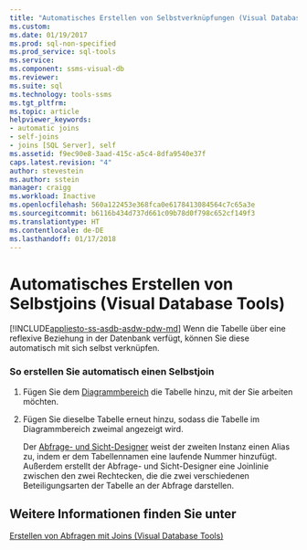 ```yaml
---
title: "Automatisches Erstellen von Selbstverknüpfungen (Visual Database Tools) | Microsoft-Dokumentation"
ms.custom: 
ms.date: 01/19/2017
ms.prod: sql-non-specified
ms.prod_service: sql-tools
ms.service: 
ms.component: ssms-visual-db
ms.reviewer: 
ms.suite: sql
ms.technology: tools-ssms
ms.tgt_pltfrm: 
ms.topic: article
helpviewer_keywords:
- automatic joins
- self-joins
- joins [SQL Server], self
ms.assetid: f9ec90e8-3aad-415c-a5c4-8dfa9540e37f
caps.latest.revision: "4"
author: stevestein
ms.author: sstein
manager: craigg
ms.workload: Inactive
ms.openlocfilehash: 560a122453e368fca0e6178413084564c7c65a3e
ms.sourcegitcommit: b6116b434d737d661c09b78d0f798c652cf149f3
ms.translationtype: HT
ms.contentlocale: de-DE
ms.lasthandoff: 01/17/2018
---
```

# <a name="create-self-joins-automatically-visual-database-tools"></a>Automatisches Erstellen von Selbstjoins (Visual Database Tools)
[!INCLUDE[appliesto-ss-asdb-asdw-pdw-md](../../includes/appliesto-ss-asdb-asdw-pdw-md.md)] Wenn die Tabelle über eine reflexive Beziehung in der Datenbank verfügt, können Sie diese automatisch mit sich selbst verknüpfen.  
  
### <a name="to-create-a-self-join-automatically"></a>So erstellen Sie automatisch einen Selbstjoin  
  
1.  Fügen Sie dem [Diagrammbereich](../../ssms/visual-db-tools/diagram-pane-visual-database-tools.md) die Tabelle hinzu, mit der Sie arbeiten möchten.  
  
2.  Fügen Sie dieselbe Tabelle erneut hinzu, sodass die Tabelle im Diagrammbereich zweimal angezeigt wird.  
  
    Der [Abfrage- und Sicht-Designer](../../ssms/visual-db-tools/query-and-view-designer-tools-visual-database-tools.md) weist der zweiten Instanz einen Alias zu, indem er dem Tabellennamen eine laufende Nummer hinzufügt. Außerdem erstellt der Abfrage- und Sicht-Designer eine Joinlinie zwischen den zwei Rechtecken, die die zwei verschiedenen Beteiligungsarten der Tabelle an der Abfrage darstellen.  
  
## <a name="see-also"></a>Weitere Informationen finden Sie unter  
[Erstellen von Abfragen mit Joins &#40;Visual Database Tools&#41;](../../ssms/visual-db-tools/query-with-joins-visual-database-tools.md)  
  

